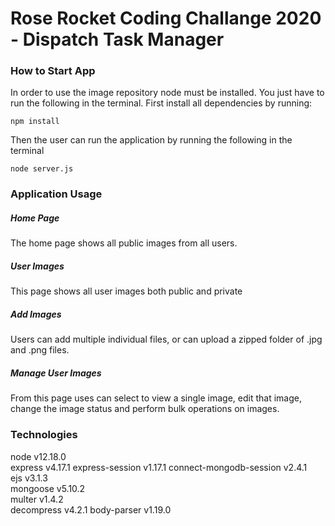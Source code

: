 # Rose Rocket Coding Challange 2020 - Dispatch Task Manager

### How to Start App
In order to use the image repository node must be installed. You just have to run the following in the terminal.
First install all dependencies by running: 
```
npm install 
```
Then the user can run the application by running the following in the terminal
```
node server.js
```  
### Application Usage
##### Home Page
The home page shows all public images from all users.

##### User Images
This page shows all user images both public and private

##### Add Images
Users can add multiple individual files, or can upload a zipped folder of .jpg and .png files. 

##### Manage User Images
From this page uses can select to view a single image, edit that image, change the image status and perform bulk operations on images.

### Technologies
node v12.18.0  
express v4.17.1
express-session v1.17.1
connect-mongodb-session v2.4.1  
ejs v3.1.3  
mongoose v5.10.2  
multer v1.4.2  
decompress v4.2.1 
body-parser v1.19.0  




